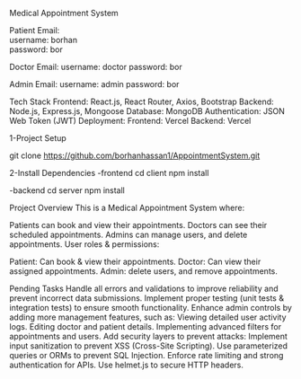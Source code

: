 Medical Appointment System


Patient Email:  
    username: borhan  
    password: bor

Doctor Email:
    username: doctor
    password: bor

Admin Email:
    username: admin
    password: bor


Tech Stack
  Frontend: React.js, React Router, Axios, Bootstrap
  Backend: Node.js, Express.js, Mongoose
  Database: MongoDB
  Authentication: JSON Web Token (JWT)
  Deployment:
  Frontend: Vercel
  Backend: Vercel


1-Project Setup

  git clone https://github.com/borhanhassan1/AppointmentSystem.git

2-Install Dependencies
  -frontend
    cd client
    npm install
  
  -backend
    cd server
    npm install


Project Overview
This is a Medical Appointment System where:

  Patients can book and view their appointments.
  Doctors can see their scheduled appointments.
  Admins can manage users, and delete appointments.
  User roles & permissions:
  
  Patient: Can book & view their appointments.
  Doctor: Can view their assigned appointments.
  Admin: delete users, and remove appointments.


Pending Tasks
  Handle all errors and validations to improve reliability and prevent incorrect data submissions.
  Implement proper testing (unit tests & integration tests) to ensure smooth functionality.
  Enhance admin controls by adding more management features, such as:
  Viewing detailed user activity logs.
  Editing doctor and patient details.
  Implementing advanced filters for appointments and users.
  Add security layers to prevent attacks:
  Implement input sanitization to prevent XSS (Cross-Site Scripting).
  Use parameterized queries or ORMs to prevent SQL Injection.
  Enforce rate limiting and strong authentication for APIs.
  Use helmet.js to secure HTTP headers.
